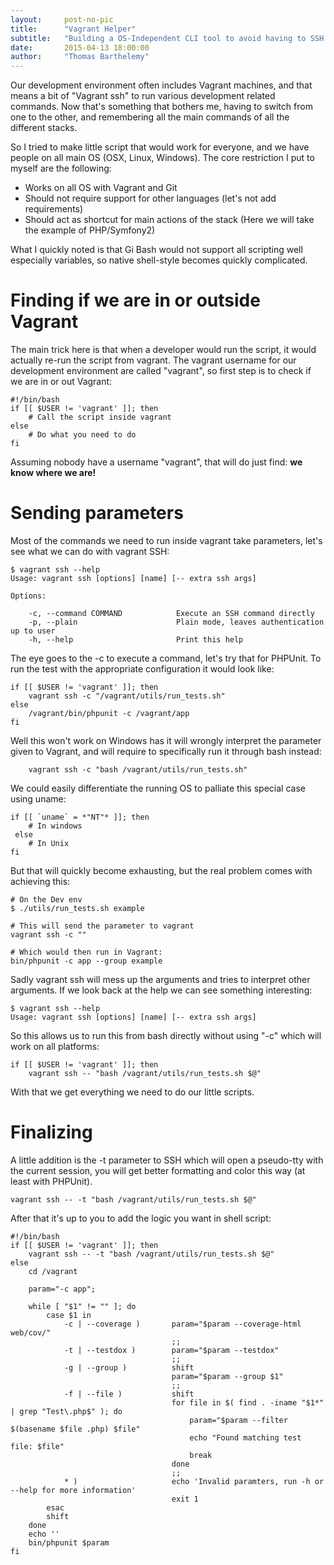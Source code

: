 ```yaml
---
layout:     post-no-pic
title:      "Vagrant Helper"
subtitle:   "Building a OS-Independent CLI tool to avoid having to SSH into your vagrant"
date:       2015-04-13 18:00:00
author:     "Thomas Barthelemy"
---
```


Our development environment often includes Vagrant machines,
and that means a bit of "Vagrant ssh" to run various development related commands.
Now that's something that bothers me, having to switch from one to the other, and remembering
all the main commands of all the different stacks.

So I tried to make little script that would work for everyone, and we have people on all main OS (OSX, Linux, Windows).
The core restriction I put to myself are the following:

- Works on all OS with Vagrant and Git
- Should not require support for other languages (let's not add requirements)
- Should act as shortcut for main actions of the stack (Here we will take the example of PHP/Symfony2)

What I quickly noted is that Gi Bash would not support all scripting well especially variables, so native shell-style
becomes quickly complicated.

# Finding if we are in or outside Vagrant

The main trick here is that when a developer would run the script, it would actually re-run the script from vagrant.
The vagrant username for our development environment are called "vagrant",
so first step is to check if we are in or out Vagrant:

    #!/bin/bash
    if [[ $USER != 'vagrant' ]]; then
        # Call the script inside vagrant
    else
        # Do what you need to do
    fi

Assuming nobody have a username "vagrant", that will do just find: **we know where we are!**

# Sending parameters 

Most of the commands we need to run inside vagrant take parameters,
let's see what we can do with vagrant SSH:

    $ vagrant ssh --help
    Usage: vagrant ssh [options] [name] [-- extra ssh args]
    
    Options:
    
        -c, --command COMMAND            Execute an SSH command directly
        -p, --plain                      Plain mode, leaves authentication up to user
        -h, --help                       Print this help

The eye goes to the -c to execute a command, let's try that for PHPUnit.
To run the test with the appropriate configuration it would look like:

    if [[ $USER != 'vagrant' ]]; then
        vagrant ssh -c "/vagrant/utils/run_tests.sh"
    else
        /vagrant/bin/phpunit -c /vagrant/app
    fi
    
Well this won't work on Windows has it will wrongly interpret the parameter given to Vagrant,
and will require to specifically run it through bash instead:

        vagrant ssh -c "bash /vagrant/utils/run_tests.sh"
        
We could easily differentiate the running OS to palliate this special case using uname:
 
    if [[ `uname` = *"NT"* ]]; then
        # In windows
     else
        # In Unix
    fi

But that will quickly become exhausting, but the real problem comes with achieving this:

    # On the Dev env
    $ ./utils/run_tests.sh example

    # This will send the parameter to vagrant
    vagrant ssh -c ""
    
    # Which would then run in Vagrant:
    bin/phpunit -c app --group example
    
Sadly vagrant ssh will mess up the arguments and tries to interpret other arguments.
If we look back at the help we can see something interesting:

    $ vagrant ssh --help
    Usage: vagrant ssh [options] [name] [-- extra ssh args]
    
So this allows us to run this from bash directly without using "-c" which will work on all platforms:

    if [[ $USER != 'vagrant' ]]; then
        vagrant ssh -- "bash /vagrant/utils/run_tests.sh $@"
        
With that we get everything we need to do our little scripts.

# Finalizing

A little addition is the -t parameter to SSH which will open a pseudo-tty with the current session,
you will get better formatting and color this way (at least with PHPUnit).

    vagrant ssh -- -t "bash /vagrant/utils/run_tests.sh $@"
    
After that it's up to you to add the logic you want in shell script:

    #!/bin/bash
    if [[ $USER != 'vagrant' ]]; then
        vagrant ssh -- -t "bash /vagrant/utils/run_tests.sh $@"
    else
        cd /vagrant
    
        param="-c app";
    
        while [ "$1" != "" ]; do
            case $1 in
                -c | --coverage )       param="$param --coverage-html web/cov/"
                                        ;;
                -t | --testdox )        param="$param --testdox"
                                        ;;
                -g | --group )          shift
                                        param="$param --group $1"
                                        ;;
                -f | --file )           shift
                                        for file in $( find . -iname "$1*" | grep "Test\.php$" ); do
                                            param="$param --filter $(basename $file .php) $file"
                                            echo "Found matching test file: $file"
                                            break
                                        done
                                        ;;
                * )                     echo 'Invalid paramters, run -h or --help for more information'
                                        exit 1
            esac
            shift
        done
        echo ''
        bin/phpunit $param
    fi

